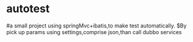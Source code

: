 # autotest
#a small project using springMvc+ibatis,to make test automatically.
$By pick up params using settings,comprise json,than call dubbo services
